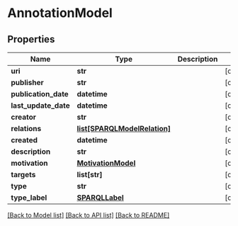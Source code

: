# AnnotationModel

## Properties
Name | Type | Description | Notes
------------ | ------------- | ------------- | -------------
**uri** | **str** |  | [optional] 
**publisher** | **str** |  | [optional] 
**publication_date** | **datetime** |  | [optional] 
**last_update_date** | **datetime** |  | [optional] 
**creator** | **str** |  | [optional] 
**relations** | [**list[SPARQLModelRelation]**](SPARQLModelRelation.md) |  | [optional] 
**created** | **datetime** |  | [optional] 
**description** | **str** |  | [optional] 
**motivation** | [**MotivationModel**](MotivationModel.md) |  | [optional] 
**targets** | **list[str]** |  | [optional] 
**type** | **str** |  | [optional] 
**type_label** | [**SPARQLLabel**](SPARQLLabel.md) |  | [optional] 

[[Back to Model list]](../README.md#documentation-for-models) [[Back to API list]](../README.md#documentation-for-api-endpoints) [[Back to README]](../README.md)


